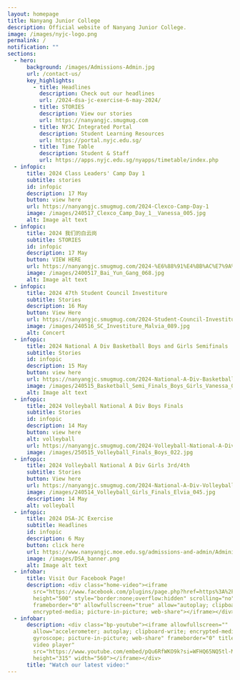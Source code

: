 ```yaml
---
layout: homepage
title: Nanyang Junior College
description: Official website of Nanyang Junior College.
image: /images/nyjc-logo.png
permalink: /
notification: ""
sections:
  - hero:
      background: /images/Admissions-Admin.jpg
      url: /contact-us/
      key_highlights:
        - title: Headlines
          description: Check out our headlines
          url: /2024-dsa-jc-exercise-6-may-2024/
        - title: STORIES
          description: View our stories
          url: https://nanyangjc.smugmug.com
        - title: NYJC Integrated Portal
          description: Student Learning Resources
          url: https://portal.nyjc.edu.sg/
        - title: Time Table
          description: Student & Staff
          url: https://apps.nyjc.edu.sg/nyapps/timetable/index.php
  - infopic:
      title: 2024 Class Leaders' Camp Day 1
      subtitle: stories
      id: infopic
      description: 17 May
      button: view here
      url: https://nanyangjc.smugmug.com/2024-Clexco-Camp-Day-1
      image: /images/240517_Clexco_Camp_Day_1__Vanessa_005.jpg
      alt: Image alt text
  - infopic:
      title: 2024 我们的白云岗
      subtitle: STORIES
      id: infopic
      description: 17 May
      button: VIEW HERE
      url: https://nanyangjc.smugmug.com/2024-%E6%88%91%E4%BB%AC%E7%9A%84%E7%99%BD%E4%BA%91%E5%B2%97
      image: /images/2400517_Bai_Yun_Gang_068.jpg
      alt: Image alt text
  - infopic:
      title: 2024 47th Student Council Investiture
      subtitle: Stories
      description: 16 May
      button: View Here
      url: https://nanyangjc.smugmug.com/2024-Student-Council-Investiture
      image: /images/240516_SC_Investiture_Malvia_089.jpg
      alt: Concert
  - infopic:
      title: 2024 National A Div Basketball Boys and Girls Semifinals
      subtitle: Stories
      id: infopic
      description: 15 May
      button: view here
      url: https://nanyangjc.smugmug.com/2024-National-A-Div-Basketball-Boys-and-Girls-Semifinals
      image: /images/240515_Basketball_Semi_Finals_Boys_Girls_Vanessa_045.jpg
      alt: Image alt text
  - infopic:
      title: 2024 Volleyball National A Div Boys Finals
      subtitle: Stories
      id: infopic
      description: 14 May
      button: view here
      alt: volleyball
      url: https://nanyangjc.smugmug.com/2024-Volleyball-National-A-Div-Boys-Finals
      image: /images/250515_Volleyball_Finals_Boys_022.jpg
  - infopic:
      title: 2024 Volleyball National A Div Girls 3rd/4th
      subtitle: Stories
      button: View here
      url: https://nanyangjc.smugmug.com/2024-National-A-Div-Volleyball-Championship-Girls
      image: /images/240514_Volleyball_Girls_Finals_Elvia_045.jpg
      description: 14 May
      alt: volleyball
  - infopic:
      title: 2024 DSA-JC Exercise
      subtitle: Headlines
      id: infopic
      description: 6 May
      button: click here
      url: https://www.nanyangjc.moe.edu.sg/admissions-and-admin/Administration/dsa/
      image: /images/DSA_banner.png
      alt: Image alt text
  - infobar:
      title: Visit Our Facebook Page!
      description: <div class="home-video"><iframe
        src="https://www.facebook.com/plugins/page.php?href=https%3A%2F%2Fwww.facebook.com%2FNanyangjc%2F&tabs=timeline&width=340&height=500&small_header=false&adapt_container_width=true&hide_cover=false&show_facepile=true&appId"
        height="500" style="border:none;overflow:hidden" scrolling="no"
        frameborder="0" allowfullscreen="true" allow="autoplay; clipboard-write;
        encrypted-media; picture-in-picture; web-share"></iframe></div>
  - infobar:
      description: <div class="bp-youtube"><iframe allowfullscreen=""
        allow="accelerometer; autoplay; clipboard-write; encrypted-media;
        gyroscope; picture-in-picture; web-share" frameborder="0" title="YouTube
        video player"
        src="https://www.youtube.com/embed/pQu6RfWKO9k?si=WFHQ65NQ5tl-M84f"
        height="315" width="560"></iframe></div>
      title: "Watch our latest video:"
---
```

